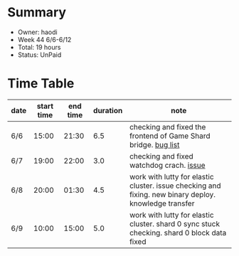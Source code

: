 # Summary
* Owner: haodi
* Week 44 6/6-6/12
* Total: 19 hours
* Status: UnPaid

# Time Table
| date  | start time  | end time | duration  |  note |
|---|---|---|---|---|
| 6/6 | 15:00 | 21:30 | 6.5 | checking and fixed the frontend of Game Shard bridge. [bug list](https://docs.google.com/document/d/1dYJDI7JC15hGtI6o8x7ts8qFiLBlzV4hxspGTNR-gD4) |
| 6/7 | 19:00 | 22:00 | 3.0 | checking and fixed watchdog crach. [issue](https://github.com/harmony-one/watchdog/issues/56) |
| 6/8 | 20:00 | 01:30 | 4.5 | work with lutty for elastic cluster. issue checking and fixing. new binary deploy. knowledge transfer |
| 6/9 | 10:00 | 15:00 | 5.0 | work with lutty for elastic cluster. shard 0 sync stuck checking. shard 0 block data fixed |